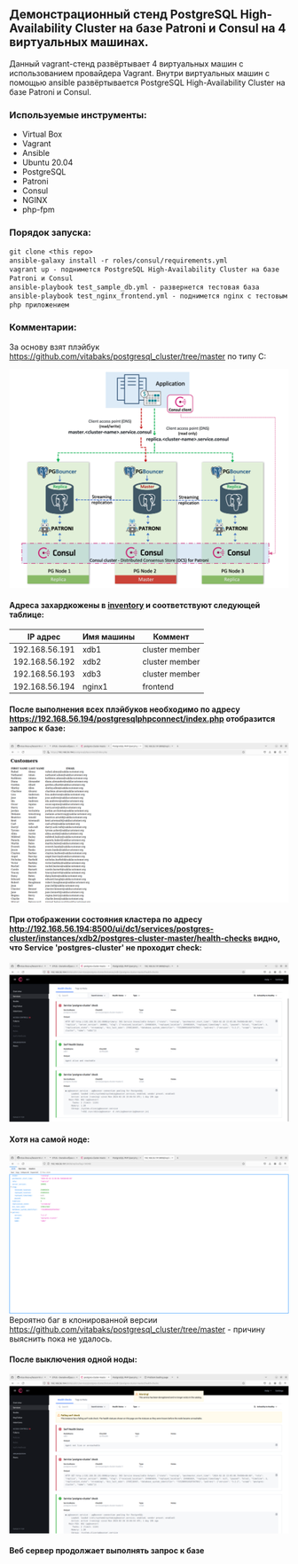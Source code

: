 ## Демонстрационный стенд PostgreSQL High-Availability Cluster на базе Patroni и Consul на 4 виртуальных машинах.

Данный vagrant-стенд развёртывает 4 виртуальных машин с использованием провайдера Vagrant.
Внутри виртуальных машин с помощью ansible развёртывается PostgreSQL High-Availability Cluster на базе Patroni и Consul.

  
### Используемые инструменты:
  - Virtual Box
  - Vagrant
  - Ansible
  - Ubuntu 20.04
  - PostgreSQL
  - Patroni
  - Consul
  - NGINX
  - php-fpm

 
 
### Порядок запуска:
```
git clone <this repo>
ansible-galaxy install -r roles/consul/requirements.yml
vagrant up - поднимется PostgreSQL High-Availability Cluster на базе Patroni и Consul
ansible-playbook test_sample_db.yml - развернется тестовая база 
ansible-playbook test_nginx_frontend.yml - поднимется nginx с тестовым php приложением
```

### Комментарии:
За основу взят плэйбук https://github.com/vitabaks/postgresql_cluster/tree/master по типу C:

![consul](TypeC.png)

#### Адреса захардкожены в [inventory](inventory) и соответствуют следующей таблице:

| IP адрес        | Имя машины        | Коммент      |
|-----------------|-------------------|--------------|
| 192.168.56.191  | xdb1              |cluster member|
| 192.168.56.192  | xdb2              |cluster member|
| 192.168.56.193  | xdb3              |cluster member|
| 192.168.56.194  | nginx1            |frontend      |


#### После выполнения всех плэйбуков необходимо по адресу https://192.168.56.194/postgresqlphpconnect/index.php отобразится запрос к базе:
![](postgresql_php_request.png)
#### При отображении состояния кластера по адресу  http://192.168.56.194:8500/ui/dc1/services/postgres-cluster/instances/xdb2/postgres-cluster-master/health-checks видно, что  Service 'postgres-cluster' не проходит check:
![check1](cluster_health_before_node_shutdown.png)
#### Хотя на самой ноде:
![check2](node_health.png)
Вероятно баг в клонированной версии https://github.com/vitabaks/postgresql_cluster/tree/master - причину выяснить пока не удалось.
#### После выключения одной ноды:
![check3](cluster_health_after_node_shutdown.png)
#### Веб сервер продолжает выполнять запрос к базе

  
  

